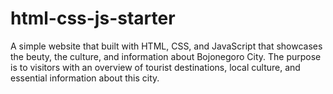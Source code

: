# html-css-js-starter
A simple website that built with HTML, CSS, and JavaScript that showcases the beuty, the culture, and information about Bojonegoro City. The purpose is to visitors with an overview of tourist destinations, local culture, and essential information about this city.
